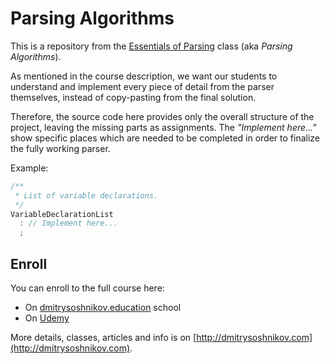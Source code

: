 


# Parsing Algorithms

This is a repository from the [Essentials of Parsing](http://dmitrysoshnikov.com/courses/parsing-algorithms/) class (aka _Parsing Algorithms_).

As mentioned in the course description, we want our students to understand and implement every piece of detail from the parser themselves, instead of copy-pasting from the final solution.

Therefore, the source code here provides only the overall structure of the project, leaving the missing parts as assignments. The _"Implement here..."_ show specific places which are needed to be completed in order to finalize the fully working parser.

Example:

```js
/**
 * List of variable declarations.
 */
VariableDeclarationList
  : // Implement here...
  ;
```

## Enroll

You can enroll to the full course here:

- On [dmitrysoshnikov.education](http://www.dmitrysoshnikov.education/p/essentials-of-parsing) school
- On [Udemy](https://www.udemy.com/course/essentials-of-parsing/?referralCode=D9DAAEB91A879B61D94F)

More details, classes, articles and info is on [http://dmitrysoshnikov.com](http://dmitrysoshnikov.com).